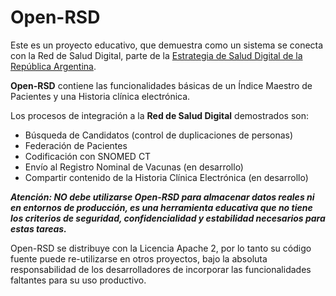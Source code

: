 # Open-RSD
Este es un proyecto educativo, que demuestra como un sistema se conecta con la Red de Salud Digital, 
parte de la [Estrategia de Salud Digital de la República Argentina](https://www.argentina.gob.ar/salud/digital).

**Open-RSD** contiene las funcionalidades básicas de un Índice Maestro de Pacientes y una Historia clínica electrónica.

Los procesos de integración a la **Red de Salud Digital** demostrados son:
- Búsqueda de Candidatos (control de duplicaciones de personas)
- Federación de Pacientes
- Codificación con SNOMED CT
- Envío al Registro Nominal de Vacunas (en desarrollo)
- Compartir contenido de la Historia Clínica Electrónica (en desarrollo)

_**Atención: NO debe utilizarse Open-RSD para almacenar datos reales ni en entornos de producción, es una herramienta 
educativa que no tiene los criterios de seguridad, confidencialidad y estabilidad necesarios para estas tareas.**_

Open-RSD se distribuye con la Licencia Apache 2, por lo tanto su código fuente puede re-utilizarse en otros proyectos, 
bajo la absoluta responsabilidad de los desarrolladores de incorporar las funcionalidades faltantes para su uso productivo.
